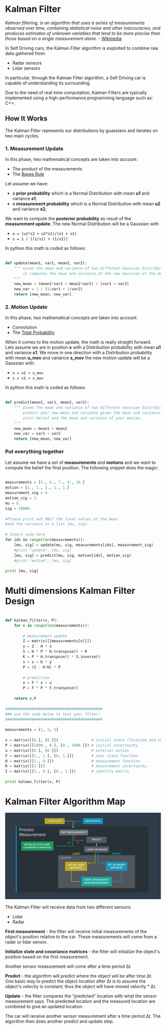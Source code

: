 # Kalman Filter

_Kalman filtering, is an algorithm that uses a series of measurements observed
over time, containing statistical noise and other inaccuracies, and produces
estimates of unknown variables that tend to be more precise than those based on
a single measurement alone._ - [Wikipedia](https://en.wikipedia.org/wiki/Kalman_filter)

In Self Driving cars, the Kalman Filter algorithm is exploited to combine raw
data gathered from:

  * Radar sensors
  * Lidar sensors

In particular, through the Kalman Filter algorithm, a Self Driving car is capable
of understanding its surrounding.

Due to the need of real-time computation, Kalman Filters are typically implemented
using a high-performance programming language such as: C++.

## How It Works

The Kalman Filter represents our distributions by guassians and iterates on two
main cycles.

### 1. Measurement Update

In this phase, two mathematical concepts are taken into account:

  * The product of the measurements
  * The [Bayes Rule](https://en.wikipedia.org/wiki/Bayes%27_rule)

Let assume we have:

  * a **prior probability** which is a Normal Distribution with mean **u1** and
    variance **s1**;
  * a **measurement probability** which is a Normal Distribution with mean **u2**
    and variance **s2**;

We want to compute the **posterior probability** as result of the **measurement
update**. The new Normal Distribution will be a Gaussian with

  * `u = (u1*s2 + u2*s1)/(s1 + s2)`
  * `s = 1 / [(1/s1) + (1/s2)]`

In python this math is coded as follows:

```python

def update(mean1, var1, mean2, var2):
    """ Given the mean and variance of two different Gaussian Distributions,
        it computes the mean and variance of the new Gaussian of the measurement.
    """
    new_mean = (mean1*var2 + mean2*var1) / (var1 + var2)
    new_var = 1 / (1/var1 + 1/var2)
    return [new_mean, new_var]
```

### 2. Motion Update

In this phase, two mathematical concepts are taken into account:

  * Convolution
  * The [Total Probability](https://en.wikipedia.org/wiki/Law_of_total_probability)


When it comes to the motion update, the math is really straight forward.
Lets assume we are in position **x** with a Distribution probability with mean
**u1** and variance **s1**. We move in one direction with a Distribution probability
with mean **u_mov** and variance **s_mov** the new motion update will be a Gaussian
with:

  * `u = u1 + u_mov`
  * `s = s1 + s_mov`

  In python this math is coded as follows:

  ```python

  def predict(mean1, var1, mean2, var2):
      """ Given the mean and variance of two different Gaussian Distributions,
          predict your new mean and variance given the mean and variance of your
          prior belief and the mean and variance of your motion.
      """
      new_mean = mean1 + mean2
      new_var = var1 + var2
      return [new_mean, new_var]
  ```

### Put everything together

Let assume we have a set of **measurements** and **motions** and we want to compute
the belief the final position. The following snippet does the magic:

```python

measurements = [5., 6., 7., 9., 10.]
motion = [1., 1., 2., 1., 1.]
measurement_sig = 4.
motion_sig = 2.
mu = 0.
sig = 10000.

#Please print out ONLY the final values of the mean
#and the variance in a list [mu, sig].

# Insert code here
for idx in range(len(measurements)):
    [mu, sig] = update(mu, sig, measurements[idx], measurement_sig)
    #print "update", [mu, sig]
    [mu, sig] = predict(mu, sig, motion[idx], motion_sig)
    #print "motion", [mu, sig]

print [mu, sig]
```

# Multi dimensions Kalman Filter Design

```python

def kalman_filter(x, P):
    for n in range(len(measurements)):

        # measurement update
        Z = matrix([[measurements[n]]])
        y = Z - H * x
        S = H * P * H.transpose() + R
        K = P * H.transpose() * S.inverse()
        x = x + K * y
        P = (I - K*H) * P

        # prediction
        x = F * x + u
        P = F * P * F.transpose()

    return x,P

############################################
### use the code below to test your filter!
############################################

measurements = [1, 2, 3]

x = matrix([[0.], [0.]])               # initial state (location and velocity)
P = matrix([[1000., 0.], [0., 1000.]]) # initial uncertainty
u = matrix([[0.], [0.]])               # external motion
F = matrix([[1., 1.], [0, 1.]])        # next state function
H = matrix([[1., 0.]])                 # measurement function
R = matrix([[1.]])                     # measurement uncertainty
I = matrix([[1., 0.], [0., 1.]])       # identity matrix

print kalman_filter(x, P)
```

# Kalman Filter Algorithm Map

![kalman filter algo map](imgs/kalman-map.png)

The Kalman Filter will receive data from two different sensors:

  * Lidar
  * Radar

**First measurement** - the filter will receive initial measurements of the object's
position relative to the car. These measurements will come from a radar or lidar sensor.

**Initialize state and covariance matrices** - the filter will initialize the object's
position based on the first measurement.

Another sensor measurement will come after a time period Δt.

**Predict** - the algorithm will predict where the object will be after time Δt.
One basic way to predict the object location after Δt is to assume the object's
velocity is constant; thus the object will have moved velocity * Δt.

**Update** - the filter compares the "predicted" location with what the sensor
measurement says. The predicted location and the measured location are combined to give
an updated location.

The car will receive another sensor measurement after a time period Δt. The algorithm
then does another predict and update step.
